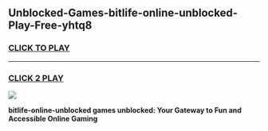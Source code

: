 
## Unblocked-Games-bitlife-online-unblocked-Play-Free-yhtq8
<h3>
<a href="https://premium76.site?title=bitlife-online-unblocked&ref=10A">CLICK TO PLAY</a></h3>
<hr>

<h3>
<a href="https://premium76.site?title=bitlife-online-unblocked&ref=10A">CLICK 2 PLAY</a>
  
</h3>

<a href="https://premium76.site?title=bitlife-online-unblocked&ref=10A"><img src="https://clearcache.store/games.png"></a>


**bitlife-online-unblocked games unblocked: Your Gateway to Fun and Accessible Online Gaming**
